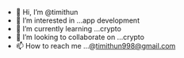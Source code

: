 - 👋 Hi, I’m @timithun
- 👀 I’m interested in ...app development 
- 🌱 I’m currently learning ...crypto
- 💞️ I’m looking to collaborate on ...crypto
- 📫 How to reach me ...@timithun998@gmail.com

<!---
timithun/timithun is a ✨ special ✨ repository because its `README.md` (this file) appears on your GitHub profile.
You can click the Preview link to take a look at your changes.
--->
